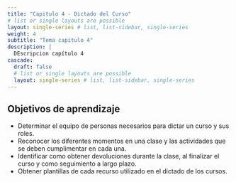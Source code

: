 ```yaml
---
title: "Capitulo 4 - Dictado del Curso"
# list or single layouts are possible
layout: single-series # list, list-sidebar, single-series
weight: 4
subtitle: "Tema capitulo 4"
description: |
  DEscripcion capítulo 4
cascade:
  draft: false
  # list or single layouts are possible
  layout: single-series # list, list-sidebar, single-series
---
```



## Objetivos de aprendizaje

* Determinar el equipo de personas necesarios para dictar un curso y sus roles.
* Reconocer los diferentes momentos en una clase y las actividades que se deben cumplimentar en cada una.
* Identificar como obtener devoluciones durante la clase, al finalizar el curso y como seguimiento a largo plazo.
* Obtener plantillas de cada recurso utilizado en el dictado de los cursos.

